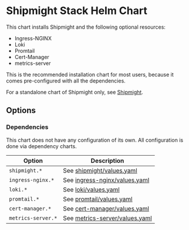# Shipmight Stack Helm Chart

This chart installs Shipmight and the following optional resources:

- Ingress-NGINX
- Loki
- Promtail
- Cert-Manager
- metrics-server

This is the recommended installation chart for most users, because it comes pre-configured with all the dependencies.

For a standalone chart of Shipmight only, see [Shipmight](../shipmight/README.md).

## Options

### Dependencies

This chart does not have any configuration of its own. All configuration is done via dependency charts.

| Option             | Description                                                                                                                       |
| ------------------ | --------------------------------------------------------------------------------------------------------------------------------- |
| `shipmight.*`      | See [shipmight/values.yaml](../shipmight/values.yaml)                                                                             |
| `ingress-nginx.*`  | See [ingress-nginx/values.yaml](https://github.com/nginxinc/kubernetes-ingress/blob/master/deployments/helm-chart/values.yaml)    |
| `loki.*`           | See [loki/values.yaml](https://github.com/grafana/helm-charts/blob/main/charts/loki/values.yaml)                                  |
| `promtail.*`       | See [promtail/values.yaml](https://github.com/grafana/helm-charts/blob/main/charts/promtail/values.yaml)                          |
| `cert-manager.*`   | See [cert-manager/values.yaml](https://github.com/jetstack/cert-manager/blob/master/deploy/charts/cert-manager/values.yaml)       |
| `metrics-server.*` | See [metrics-server/values.yaml](https://github.com/kubernetes-sigs/metrics-server/blob/master/charts/metrics-server/values.yaml) |
